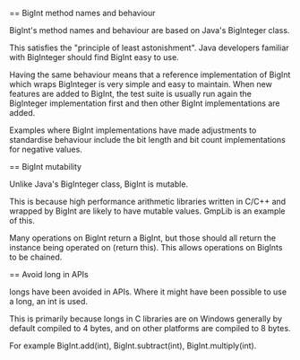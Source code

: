 == BigInt method names and behaviour

BigInt's method names and behaviour are based on Java's BigInteger class.

This satisfies the "principle of least astonishment". Java developers familiar with BigInteger should find BigInt easy to use.

Having the same behaviour means that a reference implementation of BigInt which wraps BigInteger is very simple and easy to maintain. When new features are added to BigInt, the test suite is usually run again the BigInteger implementation first and then other BigInt implementations are added.

Examples where BigInt implementations have made adjustments to standardise behaviour include the bit length and bit count implementations for negative values.


== BigInt mutability

Unlike Java's BigInteger class, BigInt is mutable.

This is because high performance arithmetic libraries written in C/C++ and wrapped by BigInt are likely to have mutable values. GmpLib is an example of this.

Many operations on BigInt return a BigInt, but those should all return the instance being operated on (return this). This allows operations on BigInts to be chained.


== Avoid long in APIs

longs have been avoided in APIs. Where it might have been possible to use a long, an int is used.

This is primarily because longs in C libraries are on Windows generally by default compiled to 4 bytes, and on other platforms are compiled to 8 bytes.

For example BigInt.add(int), BigInt.subtract(int), BigInt.multiply(int).
